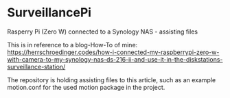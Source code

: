 # SurveillancePi
Rasperry Pi (Zero W) connected to a Synology NAS - assisting files

This is in reference to a blog-How-To of mine:
https://herrschroedinger.codes/how-i-connected-my-raspberrypi-zero-w-with-camera-to-my-synology-nas-ds-216-ii-and-use-it-in-the-diskstations-surveillance-station/

The repository is holding assisting files to this article, such as an example motion.conf for the used motion package in the project.
